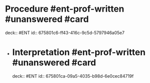 # Procedure #ent-prof-written #unanswered #card
deck:: #ENT
id:: 675801c6-ff43-416c-9c5d-5797946a05e7
- # Interpretation #ent-prof-written #unanswered #card
  deck:: #ENT
  id:: 675801ca-09a5-4035-b98d-6e0cec84719f